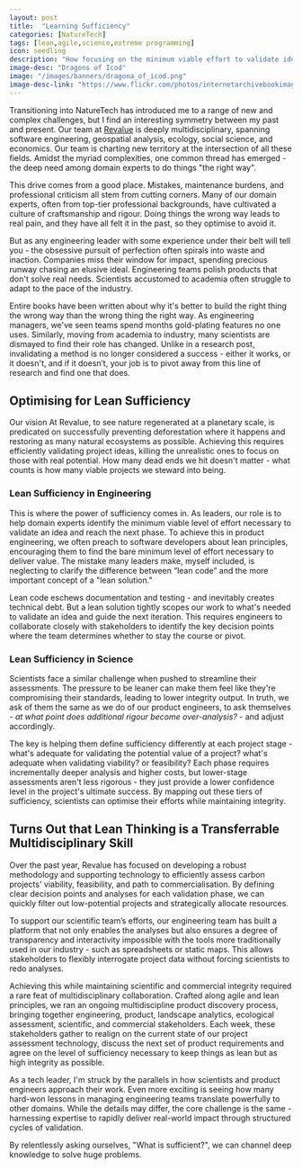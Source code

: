 ```yaml
---
layout: post
title:  "Learning Sufficiency"
categories: [NatureTech]
tags: [lean,agile,science,extreme programming]
icon: seedling
description: "How focusing on the minimum viable effort to validate ideas is morrored across multidisciplinary teams"
image-desc: "Dragons of Icod"
image: "/images/banners/dragona_of_icod.png"
image-desc-link: "https://www.flickr.com/photos/internetarchivebookimages/14596729299/"
---
```


Transitioning into NatureTech has introduced me to a range of new and complex challenges, but I find an interesting symmetry between my past and present. Our team at [Revalue](https://revalue.earth/) is deeply multidisciplinary, spanning software engineering, geospatial analysis, ecology, social science, and economics. Our team is charting new territory at the intersection of all these fields. Amidst the myriad complexities, one common thread has emerged - the deep need among domain experts to do things "the right way".

This drive comes from a good place. Mistakes, maintenance burdens, and professional criticism all stem from cutting corners. Many of our domain experts, often from top-tier professional backgrounds, have cultivated a culture of craftsmanship and rigour. Doing things the wrong way leads to real pain, and they have all felt it in the past, so they optimise to avoid it.

But as any engineering leader with some experience under their belt will tell you - the obsessive pursuit of perfection often spirals into waste and inaction. Companies miss their window for impact, spending precious runway chasing an elusive ideal. Engineering teams polish products that don't solve real needs. Scientists accustomed to academia often struggle to adapt to the pace of the industry.

Entire books have been written about why it's better to build the right thing the wrong way than the wrong thing the right way. As engineering managers, we've seen teams spend months gold-plating features no one uses. Similarly, moving from academia to industry, many scientists are dismayed to find their role has changed. Unlike in a research post, invalidating a method is no longer considered a success - either it works, or it doesn't, and if it doesn’t, your job is to pivot away from this line of research and find one that does.

## Optimising for Lean Sufficiency
Our vision At Revalue, to see nature regenerated at a planetary scale, is predicated on successfully preventing deforestation where it happens and restoring as many natural ecosystems as possible. Achieving this requires efficiently validating project ideas, killing the unrealistic ones to focus on those with real potential. How many dead ends we hit doesn't matter - what counts is how many viable projects we steward into being.

### Lean Sufficiency in Engineering
This is where the power of sufficiency comes in. As leaders, our role is to help domain experts identify the minimum viable level of effort necessary to validate an idea and reach the next phase. To achieve this in product engineering, we often preach to software developers about lean principles, encouraging them to find the bare minimum level of effort necessary to deliver value. The mistake many leaders make, myself included, is neglecting to clarify the difference between “lean code” and the more important concept of a "lean solution."

Lean code eschews documentation and testing - and inevitably creates technical debt. But a lean solution tightly scopes our work to what's needed to validate an idea and guide the next iteration. This requires engineers to collaborate closely with stakeholders to identify the key decision points where the team determines whether to stay the course or pivot.

### Lean Sufficiency in Science
Scientists face a similar challenge when pushed to streamline their assessments. The pressure to be leaner can make them feel like they're compromising their standards, leading to lower integrity output. In truth, we ask of them the same as we do of our product engineers, to ask themselves - _at what point does additional rigour become over-analysis?_ - and adjust accordingly.

The key is helping them define sufficiency differently at each project stage - what's adequate for validating the potential value of a project? what's adequate when validating viability? or feasibility? Each phase requires incrementally deeper analysis and higher costs, but lower-stage assessments aren't less rigorous - they just provide a lower confidence level in the project's ultimate success. By mapping out these tiers of sufficiency, scientists can optimise their efforts while maintaining integrity.

## Turns Out that Lean Thinking is a Transferrable Multidisciplinary Skill

Over the past year, Revalue has focused on developing a robust methodology and supporting technology to efficiently assess carbon projects' viability, feasibility, and path to commercialisation. By defining clear decision points and analyses for each validation phase, we can quickly filter out low-potential projects and strategically allocate resources.

To support our scientific team’s efforts, our engineering team has built a platform that not only enables the analyses but also ensures a degree of transparency and interactivity impossible with the tools more traditionally used in our industry - such as spreadsheets or static maps. This allows stakeholders to flexibly interrogate project data without forcing scientists to redo analyses.

Achieving this while maintaining scientific and commercial integrity required a rare feat of multidisciplinary collaboration. Crafted along agile and lean principles, we ran an ongoing multidiscipline product discovery process, bringing together engineering, product, landscape analytics, ecological assessment, scientific, and commercial stakeholders. Each week, these stakeholders gather to realign on the current state of our project assessment technology, discuss the next set of product requirements and agree on the level of sufficiency necessary to keep things as lean but as high integrity as possible.

As a tech leader, I'm struck by the parallels in how scientists and product engineers approach their work. Even more exciting is seeing how many hard-won lessons in managing engineering teams translate powerfully to other domains. While the details may differ, the core challenge is the same - harnessing expertise to rapidly deliver real-world impact through structured cycles of validation.

By relentlessly asking ourselves, "What is sufficient?", we can channel deep knowledge to solve huge problems.